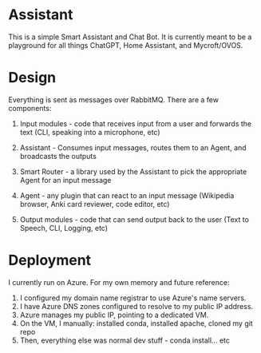 # Assistant

This is a simple Smart Assistant and Chat Bot. It is currently meant to be a playground for all things ChatGPT, Home Assistant, and Mycroft/OVOS.

# Design

Everything is sent as messages over RabbitMQ. There are a few components:

1. Input modules - code that receives input from a user and forwards the text (CLI, speaking into a microphone, etc)

2. Assistant - Consumes input messages, routes them to an Agent, and broadcasts the outputs

3. Smart Router - a library used by the Assistant to pick the appropriate Agent for an input message

4. Agent - any plugin that can react to an input message (Wikipedia browser, Anki card reviewer, code editor, etc)

5. Output modules - code that can send output back to the user (Text to Speech, CLI, Logging, etc)


# Deployment

I currently run on Azure. For my own memory and future reference:
1. I configured my domain name registrar to use Azure's name servers.
1. I have Azure DNS zones configured to resolve to my public IP address.
2. Azure manages my public IP, pointing to a dedicated VM.
3. On the VM, I manually: installed conda, installed apache, cloned my git repo
4. Then, everything else was normal dev stuff - conda install... etc

